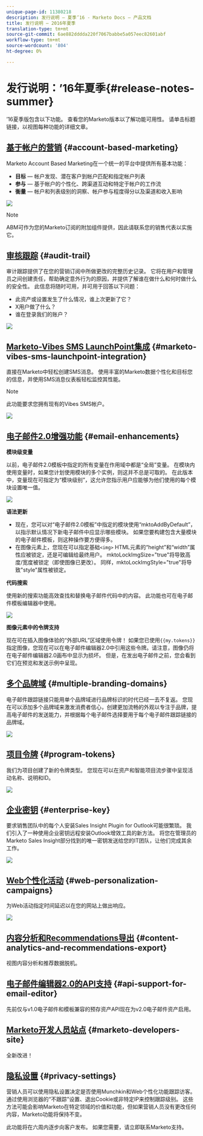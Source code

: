 ```yaml
---
unique-page-id: 11380218
description: 发行说明 — 夏季’16 - Marketo Docs — 产品文档
title: 发行说明 — 2016年夏季
translation-type: tm+mt
source-git-commit: 6ae882dddda220f7067babbe5a057eec82601abf
workflow-type: tm+mt
source-wordcount: '804'
ht-degree: 0%

---
```



# 发行说明：’16年夏季{#release-notes-summer}

’16夏季版包含以下功能。 查看您的Marketo版本以了解功能可用性。 请单击标题链接，以视图每种功能的详细文章。

## [基于帐户的营销](https://docs.marketo.com/display/docs/account+based+marketing) {#account-based-marketing}

Marketo Account Based Marketing在一个统一的平台中提供所有基本功能：

* **目标**  — 帐户发现、潜在客户到帐户匹配和指定帐户列表
* **参与**  — 基于帐户的个性化、跨渠道互动和特定于帐户的工作流
* **衡量**  — 帐户和列表级别的洞察、帐户参与程度得分以及渠道和收入影响

![](assets/abm-5-acme.png)

>[!NOTE]
>
>ABM可作为您的Marketo订阅的附加组件提供，因此请联系您的销售代表以实施它。

## [审核跟踪](https://docs.marketo.com/display/docs/audit+trail) {#audit-trail}

审计跟踪提供了在您的营销订阅中所做更改的完整历史记录。 它将在用户和管理员之间创建责任，帮助确定意外行为的原因，并提供了解谁在做什么和何时做什么的安全性。 此信息将随时可用，并可用于回答以下问题：

* 此资产或设置发生了什么情况，谁上次更新了它？
* X用户做了什么？
* 谁在登录我们的账户？

![](assets/audit-trail.png)

## [Marketo-Vibes SMS LaunchPoint集成](https://docs.marketo.com/display/docs/vibes+sms+messages) {#marketo-vibes-sms-launchpoint-integration}

直接在Marketo中轻松创建SMS消息。 使用丰富的Marketo数据个性化和目标您的信息，并使用SMS消息仪表板轻松监控其性能。

>[!NOTE]
>
>此功能要求您拥有现有的Vibes SMS帐户。

![](assets/vibes-sms2.png)

## [电子邮件2.0增强功能](/help/marketo/product-docs/email-marketing/general/email-editor-2/email-editor-v2-0-overview.md) {#email-enhancements}

**模块级变量**

以前，电子邮件2.0模板中指定的所有变量在作用域中都是“全局”变量。 在模块内使用变量时，如果您计划使用模块的多个实例，则这并不总是可取的。 在此版本中，变量现在可指定为“模块级别”，这允许您指示用户应能够为他们使用的每个模块设置唯一值。

![](assets/module-level-variables.png)

**语法更新**

* 现在，您可以对“电子邮件2.0模板”中指定的模块使用“mktoAddByDefault”，以指示默认情况下新电子邮件中应显示哪些模块。 如果您要构建包含大量模块的电子邮件模板，则这种操作要方便得多。
* 在图像元素上，您现在可以指定基础`<img>` HTML元素的“height”和“width”属性应被锁定，还是可编辑给最终用户。 mktoLockImgSize=&quot;true&quot;将导致高度/宽度被锁定（即使图像已更改）。 同样，mktoLockImgStyle=&quot;true&quot;将导致&quot;style&quot;属性被锁定。

**代码搜索**

使用新的搜索功能高效查找和替换电子邮件代码中的内容。 此功能也可在电子邮件模板编辑器中使用。

![](assets/2nd-screenshot.png)

**图像元素中的令牌支持**

现在可在插入图像体验的“外部URL”区域使用令牌！ 如果您已使用`{{my.tokens}}`指定图像，您现在可以在电子邮件编辑器2.0中引用这些令牌。请注意，图像仍将在电子邮件编辑器2.0画布中显示为损坏。 但是，在发出电子邮件之前，您会看到它们在预览和发送示例中呈现。

## [多个品牌域](https://docs.marketo.com/display/docs/add+multiple+branding+domains) {#multiple-branding-domains}

电子邮件跟踪链接只能用单个品牌域进行品牌标识的时代已经一去不复返。 您现在可以添加多个品牌域来激发消费者信心，创建更加流畅的外观以专注于品牌，提高电子邮件的发送能力，并根据每个电子邮件选择要用于每个电子邮件跟踪链接的品牌域。

![](assets/multiple-branding-domains.png)

## [项目令牌](/help/marketo/product-docs/demand-generation/landing-pages/personalizing-landing-pages/tokens-overview.md) {#program-tokens}

我们为项目创建了新的令牌类型。 您现在可以在资产和智能项目流步骤中呈现活动名称、说明和ID。

![](assets/program-tokens.png)

## [企业密钥](/help/marketo/product-docs/marketo-sales-insight/msi-outlook-plugin/authorize-the-marketo-outlook-plugin.md) {#enterprise-key}

要求销售团队中的每个人安装Sales Insight Plugin for Outlook可能很繁琐。 我们引入了一种使用企业密钥远程安装Outlook增效工具的新方法。 将您在管理员的Marketo Sales Insight部分找到的唯一密钥发送给您的IT团队，让他们完成其余工作。

![](assets/enterprise-key.png)

## [Web个性化活动](/help/marketo/product-docs/web-personalization/working-with-web-campaigns/create-a-new-dialog-web-campaign.md) {#web-personalization-campaigns}

为Web活动指定时间延迟以在您的网站上做出响应。

![](assets/dialog-campaign-delay.png)

## [内容分析和Recommendations导出](/help/marketo/product-docs/web-personalization/understanding-web-personalization/understanding-content-analytics.md) {#content-analytics-and-recommendations-export}

视图内容分析和推荐数据脱机。

## [电子邮件编辑器2.0的API支持](https://developers.marketo.com/documentation/asset-api/) {#api-support-for-email-editor}

先前仅与v1.0电子邮件和模板兼容的预存资产API现在为v2.0电子邮件资产启用。

## [Marketo开发人员站点](https://developers.marketo.com/) {#marketo-developers-site}

全新改进！

## [隐私设置](/help/marketo/product-docs/administration/settings/understanding-privacy-settings.md) {#privacy-settings}

营销人员可以使用隐私设置决定是否使用Munchkin和Web个性化功能跟踪访客。 通过使用浏览器的“不跟踪”设置、退出Cookie或非特定IP来控制跟踪级别。 这些方法可能会影响Marketo在特定领域的价值和功能，但如果营销人员没有更改任何内容，Marketo功能将保持不变。

此功能将在六周内逐步向客户发布。 如果您需要，请立即联系Marketo支持。
